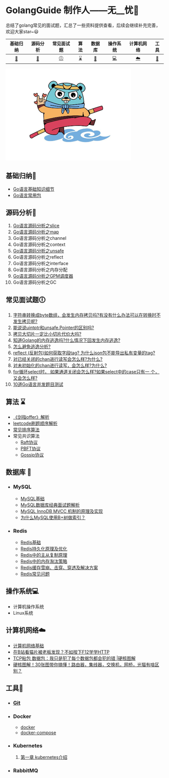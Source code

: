 # GolangGuide	制作人——无__忧👦 
总结了golang常见的面试题，汇总了一些资料提供查看，后续会继续补充完善，欢迎大家star~:smiley:

|    基础归纳    |    源码分析    |    常见面试题    |    算法    |    数据库    |    操作系统    |    计算机网络    |    工具    |
| :------------: | :------------: | :--------------: | :--------: | :----------: | :------------: | :--------------: | :--------: |
| [📓](#基础归纳) | [📃](#源码分析) | [🕕](#常见面试题) | [⌛️](#算法) | [💾](#数据库) | [💻](#操作系统) | [☁️](#计算机网络) | [🔧](#工具) |

<img src="https://raw.githubusercontent.com/zmk-c/blogImages/master/img/GolangGuide.jpg" alt="go_monkey" style="zoom:50%;" />

## 基础归纳📓 

- [Go语言基础知识细节](golang/base/base.md)
- [Go语言常用包](golang/package/package.md)

## 源码分析📃

1. [Go语言源码分析之slice](golang/source_code/slice.md)
2. [Go语言源码分析之map](golang/source_code/map.md)
3. Go语言源码分析之channel
4. Go语言源码分析之context
5. [Go语言源码分析之unsafe](golang/source_code/unsafe.md)
6. Go语言源码分析之reflect
7. Go语言源码分析之interface
8. Go语言源码分析之内存分配
10. [Go语言源码分析之GPM调度器](golang/source_code/gpm.md)
11. Go语言源码分析之GC

## 常见面试题🕕 

1. [字符串转换成byte数组，会发生内存拷贝吗?有没有什么办法可以在转换时不发生拷贝呢?](golang/faq/1.md)
2. [能说说uintptr和unsafe.Pointer的区别吗?](golang/faq/2.md)
3. [拷贝大切片一定比小切片代价大吗?](golang/faq/3.md)
4. [知道Golang的内存逃逸吗?什么情况下回发生内存逃逸?](golang/faq/4.md)
5. [怎么避免逃逸分析?](golang/faq/5.md)
6. [reflect (反射包)如何获取字段tag? 为什么json包不能导出私有变量的tag?](golang/faq/6.md)
7. [对已经关闭的chan进行读写会怎么样?为什么?](golang/faq/7.md)
8. [对未初始化的chan进行读写，会怎么样?为什么?](golang/faq/8.md)
9. [for循环select时， 如果通道关闭会怎么样?如果select中的case只有一 个，又会怎么样?](golang/faq/9.md)
10. [10道Go语言并发题目测试](golang/faq/10.md)

## 算法 ⌛️ 

- [《剑指offer》解析](https://github.com/zmk-c/go-offer)
- [leetcode刷题顺序解析](https://github.com/zmk-c/leetcode)
- [常见排序算法](sort/algorithm.md)
- 常见共识算法
  - [Raft协议](consensus/raft.md)
  - [PBFT协议](consensus/pbft.md)
  - [Gossip协议](consensus/gossip.md)

## 数据库 💾 

- ### MySQL
  
  - [MySQL基础](mysql/base.md)
  - [MySQL数据库经典面试题解析](mysql/mysql100.md)
  - [MySQL InnoDB MVCC 机制的原理及实现](mysql/mysql_mvcc.md)
  - [为什么MySQL使用B+树做索引？](mysql/mysql-B+.md)
  
- ### Redis

  - [Redis基础](redis/base.md)
  - [Redis持久化原理及优化](redis/persistence.md)
  - [Redis中的主从复制原理](redis/master-slave.md)
  - [Redis中的内存淘汰策略](redis/memory.md)
  - [Redis缓存雪崩、击穿、穿透及解决方案](redis/solution.md)
  - [Redis常见问题](redis/faq.md)

## 操作系统💻

- 计算机操作系统
- Linux系统

## 计算机网络☁️

- [计算机网络基础](network/network.md)
- [在B站看猫片被老板发现？不如按下F12学学HTTP](https://mp.weixin.qq.com/s/T41YBEmG4lkxokDLzRxVgA)
- [TCP粘包 数据包：我只是犯了每个数据包都会犯的错 |硬核图解](https://mp.weixin.qq.com/s/0H8WL6QeZ2VbO1hHPkn8Ug)
- [硬核图解！30张图带你搞懂！路由器，集线器，交换机，网桥，光猫有啥区别？](https://mp.weixin.qq.com/s/BJqp72EyEMahxi2XOfSrBQ)

## 工具🔧 

- ### [Git](git/git.md)

- ### Docker
  
  - [docker](docker/docker.md)
  - [docker-compose](docker/docker-compose.md)
  
- ### Kubernetes

  1. [第一章 kubernetes介绍](kubernetes/intro.md)

- ### RabbitMQ

